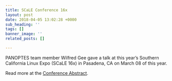 ```yaml
---
title: SCaLE Conference 16x
layout: post
date: 2018-04-05 13:02:28 +0000
sub_heading: ''
tags: []
banner_image: ''
related_posts: []

---
```

PANOPTES team member Wilfred Gee gave a talk at this year’s Southern California Linux Expo (SCaLE 16x) in Pasadena, CA on March 08 of this year.

Read more at the [Conference Abstract](https://www.socallinuxexpo.org/scale/16x/presentations/project-panoptes-how-open-source-enables-discovery-extra-solar-planets).